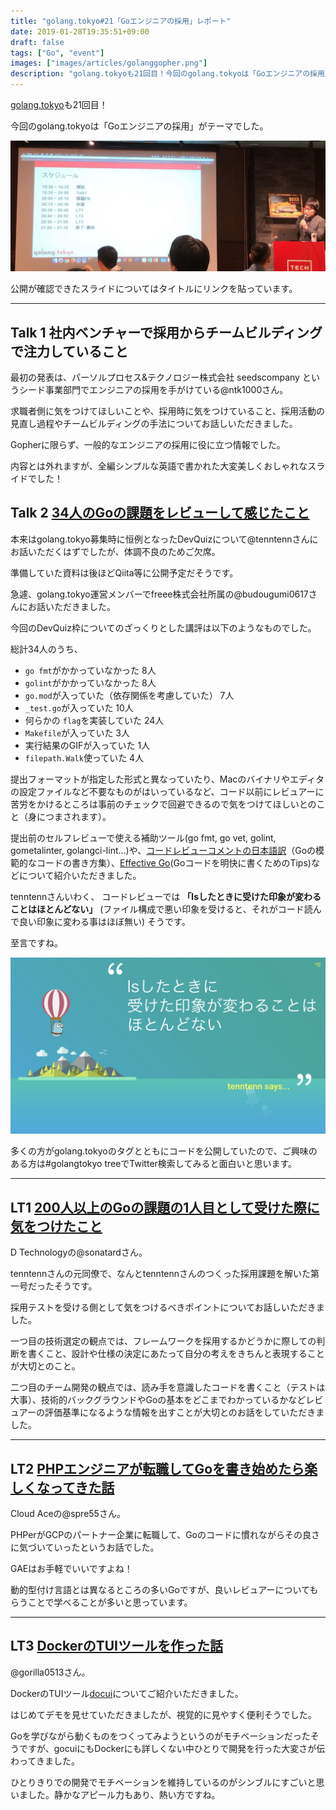 ```yaml
---
title: "golang.tokyo#21「Goエンジニアの採用」レポート"
date: 2019-01-28T19:35:51+09:00
draft: false
tags: ["Go", "event"]
images: ["images/articles/golanggopher.png"]
description: "golang.tokyoも21回目！今回のgolang.tokyoは「Goエンジニアの採用」がテーマでした。"
---
```

[golang.tokyo](https://twitter.com/hashtag/golangtokyo?src=hash)も21回目！

今回のgolang.tokyoは「Goエンジニアの採用」がテーマでした。

![golang.tokyo](/images/articles/golangtokyo.jpg)

公開が確認できたスライドについてはタイトルにリンクを貼っています。

***

## Talk 1 社内ベンチャーで採用からチームビルディングで注力していること
最初の発表は、パーソルプロセス&テクノロジー株式会社 seedscompany というシード事業部門でエンジニアの採用を手がけている@ntk1000さん。

求職者側に気をつけてほしいことや、採用時に気をつけていること、採用活動の見直し過程やチームビルディングの手法についてお話しいただきました。

Gopherに限らず、一般的なエンジニアの採用に役に立つ情報でした。

内容とは外れますが、全編シンプルな英語で書かれた大変美しくおしゃれなスライドでした！


## Talk 2 [34人のGoの課題をレビューして感じたこと](https://docs.google.com/presentation/d/1TAwxT9mRmiEjQOZurz-TbXc8SQf0mlEJDS8tL49Q-M4/)
本来はgolang.tokyo募集時に恒例となったDevQuizについて@tenntennさんにお話いただくはずでしたが、体調不良のためご欠席。

準備していた資料は後ほどQiita等に公開予定だそうです。

急遽、golang.tokyo運営メンバーでfreee株式会社所属の@budougumi0617さんにお話いただきました。


今回のDevQuiz枠についてのざっくりとした講評は以下のようなものでした。

総計34人のうち、

- `go fmt`がかかっていなかった 8人
- `golint`がかかっていなかった 8人
- `go.mod`が入っていた（依存関係を考慮していた） 7人
- `_test.go`が入っていた 10人
- 何らかの `flag`を実装していた 24人
- `Makefile`が入っていた 3人
- 実行結果のGIFが入っていた 1人
- `filepath.Walk`使っていた 4人

提出フォーマットが指定した形式と異なっていたり、Macのバイナリやエディタの設定ファイルなど不要なものがはいっているなど、コード以前にレビュアーに苦労をかけるところは事前のチェックで回避できるので気をつけてほしいとのこと（身につまされます）。

提出前のセルフレビューで使える補助ツール(go fmt, go vet, golint, gometalinter, golangci-lint…)や、[コードレビューコメントの日本語訳](https://qiita.com/knsh14/items/8b73b31822c109d4c497)（Goの模範的なコードの書き方集）、[Effective Go](https://golang.org/doc/effective_go.html)(Goコードを明快に書くためのTips)などについて紹介いただきました。

tenntennさんいわく、 コードレビューでは **「lsしたときに受けた印象が変わることはほとんどない」** (ファイル構成で悪い印象を受けると、それがコード読んで良い印象に変わる事はほぼ無い) そうです。

至言ですね。

![tenntenn says](/images/articles/gopherslide.png)


多くの方がgolang.tokyoのタグとともにコードを公開していたので、ご興味のある方は#golangtokyo treeでTwitter検索してみると面白いと思います。

***

## LT1 [200人以上のGoの課題の1人目として受けた際に気をつけたこと](https://speakerdeck.com/sonatard/200ren-yi-shang-falsegofalseke-ti-false1ren-mu-tositeshou-ketaji-niqi-wotuketakoto)

D Technologyの@sonatardさん。

tenntennさんの元同僚で、なんとtenntennさんのつくった採用課題を解いた第一号だったそうです。

採用テストを受ける側として気をつけるべきポイントについてお話しいただきました。

一つ目の技術選定の観点では、フレームワークを採用するかどうかに際しての判断を書くこと、設計や仕様の決定にあたって自分の考えをきちんと表現することが大切とのこと。

二つ目のチーム開発の観点では、読み手を意識したコードを書くこと（テストは大事）、技術的バックグラウンドやGoの基本をどこまでわかっているかなどレビュアーの評価基準になるような情報を出すことが大切とのお話をしていただきました。

***

## LT2 [PHPエンジニアが転職してGoを書き始めたら楽しくなってきた話](https://speakerdeck.com/spre55/phpensiniakazhuan-zhi-sitegowoshu-kishi-metarale-sikunatutekitahua)

Cloud Aceの@spre55さん。

PHPerがGCPのパートナー企業に転職して、Goのコードに慣れながらその良さに気づいていったというお話でした。

GAEはお手軽でいいですよね！

動的型付け言語とは異なるところの多いGoですが、良いレビュアーについてもらうことで学べることが多いと思っています。

***

## LT3 [DockerのTUIツールを作った話](https://docs.google.com/presentation/d/1ty9MbOGT8HThYVC1DVZtmhKS5MyCNGkDdkCTs6vpqzk/)

@gorilla0513さん。

DockerのTUIツール[docui](https://github.com/skanehira/docui)についてご紹介いただきました。

はじめてデモを見せていただきましたが、視覚的に見やすく便利そうでした。

Goを学びながら動くものをつくってみようというのがモチベーションだったそうですが、gocuiにもDockerにも詳しくない中ひとりで開発を行った大変さが伝わってきました。

ひとりきりでの開発でモチベーションを維持しているのがシンブルにすごいと思いました。静かなアピール力もあり、熱い方ですね。


